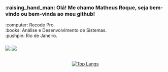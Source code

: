 <h3> :raising_hand_man: Olá! Me chamo Matheus Roque, seja bem-vindo ou bem-vinda ao meu github! </h3>

<div>
  <div>
    <span>:computer: Recode Pro.</span>
    <br>
    <span>:books: Análise e Desenvolvimento de Sistemas.</span>
    <br>
     <span>:pushpin: Rio de Janeiro.</span>
  </div>
  
 ###
 
  <div>
    <a href="https://www.linkedin.com/in/matheus-roque-/" target="_blank"><img src="https://img.shields.io/badge/LinkedIn-0077B5?style=for-the-badge&logo=linkedin&logoColor=white"/></a>
    <a href="https://www.instagram.com/matthroque/" target="_blank"><img src="https://img.shields.io/badge/Instagram-E4405F?style=for-the-badge&logo=instagram&logoColor=white"/></a>
  </div>
</div>

##

<div align="center"> 

   [![Top Langs](https://github-readme-stats.vercel.app/api/top-langs/?username=mathroque&layout=compact&theme=dark)](https://github.com/anuraghazra/github-readme-stats)
   
</div>
